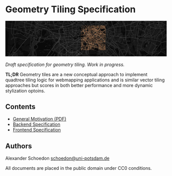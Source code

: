# Geometry Tiling Specification

![Geometry Tile](img/tile_header.png)

_Draft specification for geometry tiling. Work in progress._

**TL;DR** Geometry tiles are a new conceptual approach to implement quadtree
tiling logic for webmapping applications and is similar vector tiling
approaches but scores in both better performance and more dynamic stylization
optoins.


## Contents

- [General Motivation (PDF)](pdf/motivation.pdf)
- [Backend Specification](doc/server.mediawiki)
- [Frontend Specification](doc/client.mediawiki)


## Authors

Alexander Schoedon <schoedon@uni-potsdam.de>

All documents are placed in the public domain under CC0 conditions.
